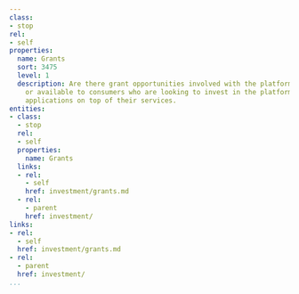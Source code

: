 ```yaml
---
class:
- stop
rel:
- self
properties:
  name: Grants
  sort: 3475
  level: 1
  description: Are there grant opportunities involved with the platform operations,
    or available to consumers who are looking to invest in the platform, or develop
    applications on top of their services.
entities:
- class:
  - stop
  rel:
  - self
  properties:
    name: Grants
  links:
  - rel:
    - self
    href: investment/grants.md
  - rel:
    - parent
    href: investment/
links:
- rel:
  - self
  href: investment/grants.md
- rel:
  - parent
  href: investment/
...
```

